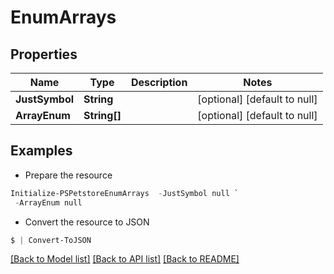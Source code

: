 # EnumArrays
## Properties

Name | Type | Description | Notes
------------ | ------------- | ------------- | -------------
**JustSymbol** | **String** |  | [optional] [default to null]
**ArrayEnum** | **String[]** |  | [optional] [default to null]

## Examples

- Prepare the resource
```powershell
Initialize-PSPetstoreEnumArrays  -JustSymbol null `
 -ArrayEnum null
```

- Convert the resource to JSON
```powershell
$ | Convert-ToJSON
```

[[Back to Model list]](../README.md#documentation-for-models) [[Back to API list]](../README.md#documentation-for-api-endpoints) [[Back to README]](../README.md)

